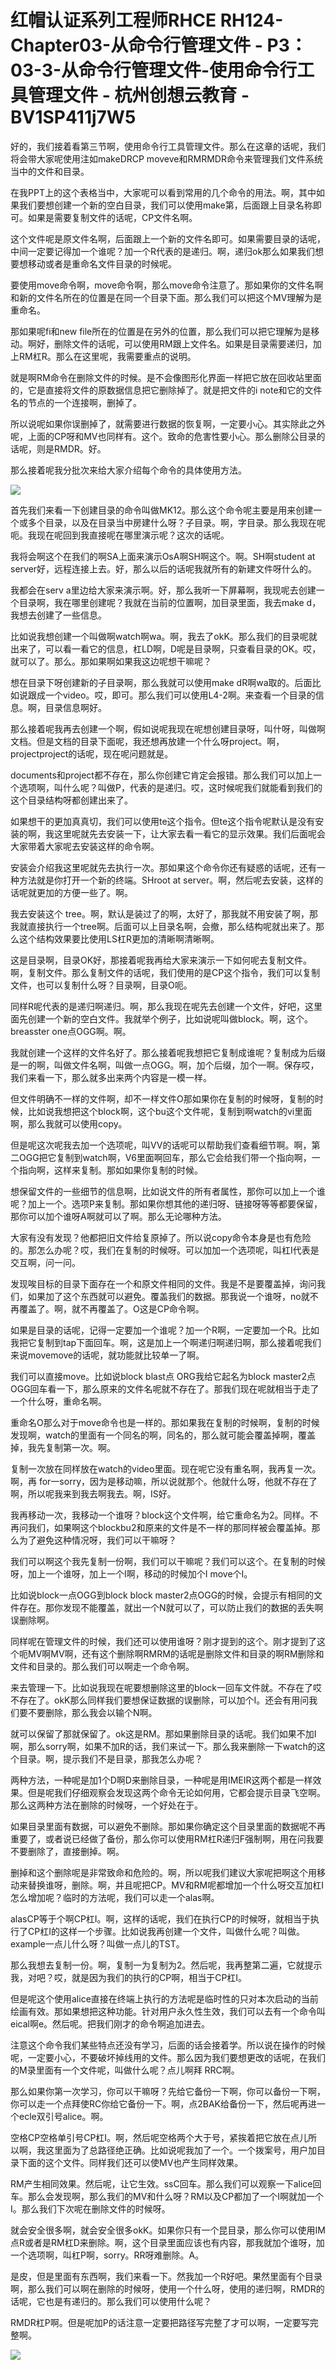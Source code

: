 # 红帽认证系列工程师RHCE RH124-Chapter03-从命令行管理文件 - P3：03-3-从命令行管理文件-使用命令行工具管理文件 - 杭州创想云教育 - BV1SP411j7W5

好的，我们接着看第三节啊，使用命令行工具管理文件。那么在这章的话呢，我们将会带大家呢使用注如makeDRCP moveve和RMRMDR命令来管理我们文件系统当中的文件和目录。

在我PPT上的这个表格当中，大家呢可以看到常用的几个命令的用法。啊，其中如果我们要想创建一个新的空白目录，我们可以使用make第，后面跟上目录名称即可。如果是需要复制文件的话呢，CP文件名啊。

这个文件呢是原文件名啊，后面跟上一个新的文件名即可。如果需要目录的话呢，中间一定要记得加一个谁呢？加一个R代表的是递归。啊，递归ok那么如果我们想要想移动或者是重命名文件目录的时候呢。

要使用move命令啊，move命令啊，那么move命令注意了。那如果你的文件名啊和新的文件名所在的位置是在同一个目录下面。那么我们可以把这个MV理解为是重命名。

那如果呢fi和new file所在的位置是在另外的位置，那么我们可以把它理解为是移动。啊好，删除文件的话呢，可以使用RM跟上文件名。如果是目录需要递归，加上RM杠R。那么在这里呢，我需要重点的说明。

就是啊RM命令在删除文件的时候。是不会像图形化界面一样把它放在回收站里面的，它是直接将文件的原数据信息把它删除掉了。就是把文件的i note和它的文件名的节点的一个连接啊，删掉了。

所以说呢如果你误删掉了，就需要进行数据的恢复啊，一定要小心。其实除此之外呢，上面的CP呀和MV也同样有。这个。致命的危害性要小心。那么删除公目录的话呢，则是RMDR。好。

那么接着呢我分批次来给大家介绍每个命令的具体使用方法。

![](img/905f1df77a389f010ac3f581feaf0ab2_1.png)

首先我们来看一下创建目录的命令叫做MK12。那么这个命令呢主要是用来创建一个或多个目录，以及在目录当中房建什么呀？子目录。啊，字目录。那么我现在呢呃。我现在呢回到我直接呢在哪里演示呢？这次的话呢。

我将会啊这个在我们的啊SA上面来演示OsA啊SH啊这个。啊。SH啊student at server好，远程连接上去。好，那么以后的话呢我就所有的新建文件呀什么的。

我都会在serv a里边给大家来演示啊。好，那么我听一下屏幕啊，我现呢去创建一个目录啊，我在哪里创建呢？我就在当前的位置啊，加目录里面，我去make d，我想去创建了一些信息。

比如说我想创建一个叫做啊watch啊wa。啊，我去了okK。那么我们的目录呢就出来了，可以看一看它的信息，杠LD啊，D呢是目录啊，只查看目录的OK。哎，就可以了。那么。那如果啊如果我这边呢想干嘛呢？

想在目录下呀创建新的子目录啊，那么我就可以使用make dR啊wa取的。后面比如说跟成一个video。哎，即可。那么我们可以使用L4-2啊。来查看一个目录的信息。啊，目录信息啊好。

那么接着呢我再去创建一个啊，假如说呢我现在呢想创建目录呀，叫什呀，叫做啊文档。但是文档的目录下面呢，我还想再放建一个什么呀project。啊，projectproject的话呢，现在呢问题就是。

documents和project都不存在，那么你创建它肯定会报错。那么我们可以加上一个选项啊，叫什么呢？叫做P，代表的是递归。哎，这时候呢我们就能看到我们的这个目录结构呀都创建出来了。

如果想干的更加真真切，我们可以使用te这个指令。但te这个指令呢默认是没有安装的啊，我这里呢就先去安装一下，让大家去看一看它的显示效果。我们后面呢会大家带着大家呢去安装这样的命令啊。

安装会介绍我这里呢就先去执行一次。那如果这个命令你还有疑惑的话呢，还有一种方法就是你打开一个新的终端。SHroot at server。啊，然后呢去安装，这样的话呢就更加的方便一些了。啊。

我去安装这个 tree。啊，默认是装过了的啊，太好了，那我就不用安装了啊，那我就直接执行一个tree啊。后面可以上目录名啊，会撤，那么结构呢就出来了。那么这个结构效果要比使用LS杠R更加的清晰啊清晰啊。

这是目录啊，目录OK好，那接着呢我再给大家来演示一下如何呢去复制文件。啊，复制文件。那么复制文件的话呢，我们使用的是CP这个指令，我们可以复制文件，也可以复制什么呀？目录啊，目录O呃。

同样R呢代表的是递归啊递归。啊，那么我现在呢先去创建一个文件，好吧，这里面先创建一个新的空白文件。我就举个例子，比如说呢叫做block。啊，这个。breasster one点OGG啊。啊。

我就创建一个这样的文件名好了。那么接着呢我想把它复制成谁呢？复制成为后缀是一的啊，叫做文件名啊，叫做一点OGG。啊，加个后缀，加个一啊。保存哎，我们来看一下，那么就多出来两个内容是一模一样。

但文件明确不一样的文件啊，却不一样文件O那如果你在复制的时候呀，复制的时候，比如说我想把这个block啊，这个bu这个文件呢，复制到啊watch的vi里面啊，那么我就可以使用copy。

但是呢这次呢我去加一个选项呢，叫VV的话呢可以帮助我们查看细节啊。啊，第二OGG把它复制到watch啊，V6里面啊回车，那么它会给我们带一个指向啊，一个指向啊，这样来复制。那如如果你复制的时候。

想保留文件的一些细节的信息啊，比如说文件的所有者属性，那你可以加上一个谁呢？加上一个。选项P来复制。那如果你想其他的递归呀、链接呀等等都要保留，那你可以加个谁呀A啊就可以了啊。那么无论哪种方法。

大家有没有发现？他都把旧文件给复原掉了。所以说copy命令本身是也有危险的。那怎么办呢？哎，我们在复制的时候呀。可以加加一个选项呢，叫杠I代表是交互啊，问一问。

发现唉目标的目录下面存在一个和原文件相同的文件。我是不是要覆盖掉，询问我们，如果加了这个东西就可以避免。覆盖我们的数据。那我说一个谁呀，no就不再覆盖了。啊，就不再覆盖了。O这是CP命令啊。

如果是目录的话呢，记得一定要加一个谁呢？加一个R啊，一定要加一个R。比如我把它复制到tap下面回车。啊，这是加上一个啊递归啊递归啊，那么接着呢我们来说movemove的话呢，就功能就比较单一了啊。

我们可以直接move。比如说block blast点 ORG我给它起名为block master2点OGG回车看一下，那么原来的文件名呢就不存在了。那我们现在呢就相当于走了一个什么呀，重命名啊。

重命名O那么对于move命令也是一样的。那如果我在复制的时候啊，复制的时候发现啊，watch的里面有一个同名的啊，同名的，那么就可能会覆盖掉啊，覆盖掉，我先复制第一次。啊。

复制一次放在同样放在watch的video里面。现在呢它没有重名啊，我再复一次。啊，再 for一sorry，因为是移动嘛，所以说就那个。他就什么呀，他就不存在了啊，所以呢我来到我去啊我去。啊，IS好。

我再移动一次，我移动一个谁呀？block这个文件啊，给它重命名为2。同样。不再问我们，如果啊这个blockbu2和原来的文件是不一样的那同样被会覆盖掉。那么为了避免这种情况呀，我们可以干嘛呀？

我们可以啊这个我先复制一份啊，我们可以干嘛呢？我们可以这个。在复制的时候呀，加上一个谁呀，加上一个I啊，移动的时候加个I move个I。

比如说block一点OGG到block block master2点OGG的时候，会提示有相同的文件存在。那你发现不能覆盖，就出一个N就可以了，可以防止我们的数据的丢失啊误删除啊。

同样呢在管理文件的时候，我们还可以使用谁呀？刚才提到的这个。刚才提到了这个呃MV啊MV啊，还有这个删除啊RMRM的话呢是删除文件和目录的啊RM删除和文件和目录的。那么我们可以啊走一个命令啊。

来去管理一下。比如说我现在呢要想删除这里的block一回车文件就。不存在了哎不存在了。okK那么同样我们要想保证数据的误删除，可以加个I。还会有用问我们要不要删除，那么我会以输个N啊。

就可以保留了那就保留了。ok这是RM。那如果删除目录的话呢。我们如果不加I啊，那么sorry啊，如果不加R的话，我们来试一下。那么我来删除一下watch的这个目录。啊，提示我们不是目录，那我怎么办呢？

两种方法，一种呢是加1个D啊D来删除目录，一种呢是用IMEIR这两个都是一样效果。但是呢我们仔细观察会发现这两个命令无论如何用，它都会提示目录飞空啊。那么这两种方法在删除的时候呀，一个好处在于。

如果目录里面有数据，可以避免不删除。那如果你确定这个目录里面的数据呢不再重要了，或者说已经做了备份，那么你可以使用RM杠R递归F强制啊，用在问我要不要删除了，直接删掉。啊。

删掉和这个删除呢是非常致命和危险的。啊，所以呢我们建议大家呢把啊这个用移动来替换谁呀，删除。啊，并且呢把CP。MV和RM呢都增加一个什么呀交互加杠I怎么增加呢？临时的方法呢，我们可以走一个alas啊。

alasCP等于个啊CP杠I。啊，这样的话呢，我们在执行CP的时候呀，就相当于执行了CP杠I的这样一个步骤。比如说我再创建一个文件，叫做什么呢？叫做。example一点儿什么呀？叫做一点儿的TST。

那么我想去复制一份。啊，复制一为复制为2。然后呢，我再整第二遍，它就提示我，对吧？哎，就是因为我们的执行的CP啊，相当于CP杠I。

但是呢这个使用alice直接在终端上执行的方法呢是临时性的只对本次启动的当前绘画有效。那如果想把这种功能。针对用户永久性生效，我们可以去有一个命令叫eical啊e。然后呢。把我们刚才的命令啊追加进去。

注意这个命令我们某些特点还没有学习，后面的话会接着学。所以说在操作的时候呢，一定要小心，不要破坏掉线用的文件。那么因为我们要想更改的话呢，在我们的M录里面有一个文件呢，叫做什么呢？点儿啊拜 RRC啊。

那么如果你第一次学习，你可以干嘛呀？先给它备份一下啊，你可以备份一下啊，你可以走一个点拜使RC你给它备份一下。啊，点2BAK给备份一下，然后呢再进一个ecle双引号alice。啊。

空格CP空格单引号CP杠I。啊，然后呢空格两个大于号，紧挨着把它放在点儿所以啊，我这里面为了总路径绝正确。比如说呢我加了一个。一个拨案号，用户加目录下面的这个文件。同样我们还可以使MV也产生同样效果。

RM产生相同效果。然后呢，让它生效。ssC回车。那么我们可以观察一下alice回车。那么会发现啊，那么我们的MV和什么呀？RM以及CP都加了一个I啊就加一个I。那么我们下次呢在删除文件的时候呀。

就会安全很多啊，就会安全很多okK。如果你只有一个昆目录，那么你可以使用IM点R或者是RM杠D来删除。啊，这个目录里面应该也有内容，那我就加个谁呀，加一个选项啊，叫杠P啊，sorry。RR呀难删除。A。

是皮，但是里面有东西啊，我们来看一下。然我加一个R好吧。果然里面有个目录啊，那么我们可以啊在删除的时候呀，使用一个什么呀，使用的递归啊，RMDR的话呢，它也是有递归的。那么我们可以使用什么呢？

RMDR杠P啊。但是呢加P的话注意一定要把路径写完整了才可以啊，一定要写完整啊。

![](img/905f1df77a389f010ac3f581feaf0ab2_3.png)